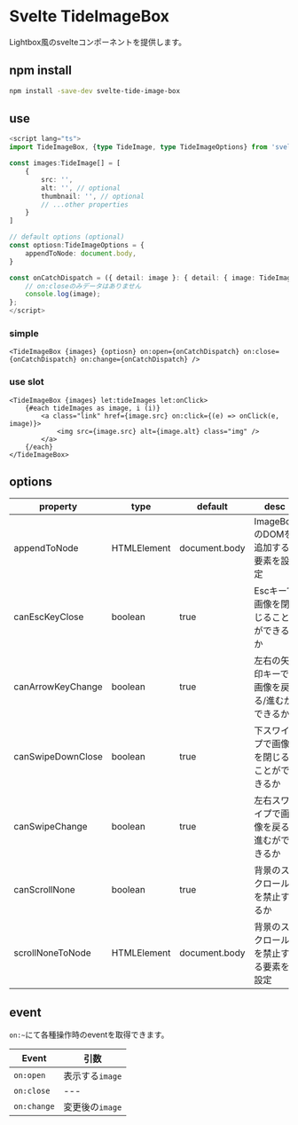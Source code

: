 # Svelte TideImageBox

Lightbox風のsvelteコンポーネントを提供します。

## npm install

```bash
npm install -save-dev svelte-tide-image-box
```

## use

```typescript
<script lang="ts">
import TideImageBox, {type TideImage, type TideImageOptions} from 'svelte-tide-image-box';

const images:TideImage[] = [
    {
        src: '',
        alt: '', // optional
        thumbnail: '', // optional
        // ...other properties
    }
]

// default options (optional)
const optiosn:TideImageOptions = {
    appendToNode: document.body,
}

const onCatchDispatch = ({ detail: image }: { detail: { image: TideImage } }) => {
    // on:closeのみデータはありません
    console.log(image);
};
</script>
```

### simple

```svelte
<TideImageBox {images} {optiosn} on:open={onCatchDispatch} on:close={onCatchDispatch} on:change={onCatchDispatch} />
```

### use slot

```svelte
<TideImageBox {images} let:tideImages let:onClick>
    {#each tideImages as image, i (i)}
        <a class="link" href={image.src} on:click={(e) => onClick(e, image)}>
            <img src={image.src} alt={image.alt} class="img" />
        </a>
    {/each}
</TideImageBox>
```

## options

| property          | type        | default       | desc                                      |
| ----------------- | ----------- | ------------- | ----------------------------------------- |
| appendToNode      | HTMLElement | document.body | ImageBoxのDOMを追加する要素を設定         |
| canEscKeyClose    | boolean     | true          | Escキーで画像を閉じることができるか       |
| canArrowKeyChange | boolean     | true          | 左右の矢印キーで画像を戻る/進むができるか |
| canSwipeDownClose | boolean     | true          | 下スワイプで画像を閉じることができるか    |
| canSwipeChange    | boolean     | true          | 左右スワイプで画像を戻る/進むができるか   |
| canScrollNone     | boolean     | true          | 背景のスクロールを禁止するか              |
| scrollNoneToNode  | HTMLElement | document.body | 背景のスクロールを禁止する要素を設定      |

## event

`on:~`にて各種操作時のeventを取得できます。

| Event       | 引数            |
| ----------- | --------------- |
| `on:open`   | 表示する`image` |
| `on:close`  | ---             |
| `on:change` | 変更後の`image` |
